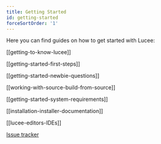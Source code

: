 ```yaml
---
title: Getting Started
id: getting-started
forceSortOrder: '1'
---
```


Here you can find guides on how to get started with Lucee:

[[getting-to-know-lucee]]

[[getting-started-first-steps]]

[[getting-started-newbie-questions]]

[[working-with-source-build-from-source]]

[[getting-started-system-requirements]]

[[installation-installer-documentation]]

[[lucee-editors-IDEs]]

[Issue tracker](https://luceeserver.atlassian.net/)
